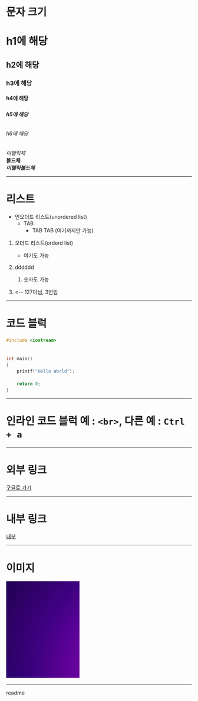 
# 문자 크기


# <h1>h1에 해당
## <h2>h2에 해당
### <h3>h3에 해당
#### <h4>h4에 해당
##### <h5>h5에 해당
###### <h6>h6에 해당


*이텔릭체*  
**볼드체**  
***이텔릭볼드체***

---

# 리스트

* 언오더드 리스트(unordered list)
    * TAB
        * TAB TAB (여기까지만 가능)



1. 오더드 리스트(orderd list)
    * 여기도 가능

2. dddddd
    1. 숫자도 가능

127. <-- 127아님, 3번임

---

# 코드 블럭
```c
#include <iostream> 

 
int main()
{
    printf("Hello World");
    
    return 0;
}

```

---

# 인라인 코드 블럭 예 : `<br>`, 다른 예 : `Ctrl + a`

---

# 외부 링크

[구글로 가기](https://google.com "구글링크")

---

# 내부 링크
[내부](#문자-크기 "문자 크기로 이동")

---


# 이미지

![이미지](./image.png)

---


readme